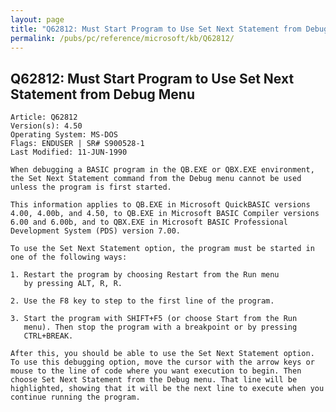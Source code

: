 ```yaml
---
layout: page
title: "Q62812: Must Start Program to Use Set Next Statement from Debug Menu"
permalink: /pubs/pc/reference/microsoft/kb/Q62812/
---
```


## Q62812: Must Start Program to Use Set Next Statement from Debug Menu

	Article: Q62812
	Version(s): 4.50
	Operating System: MS-DOS
	Flags: ENDUSER | SR# S900528-1
	Last Modified: 11-JUN-1990
	
	When debugging a BASIC program in the QB.EXE or QBX.EXE environment,
	the Set Next Statement command from the Debug menu cannot be used
	unless the program is first started.
	
	This information applies to QB.EXE in Microsoft QuickBASIC versions
	4.00, 4.00b, and 4.50, to QB.EXE in Microsoft BASIC Compiler versions
	6.00 and 6.00b, and to QBX.EXE in Microsoft BASIC Professional
	Development System (PDS) version 7.00.
	
	To use the Set Next Statement option, the program must be started in
	one of the following ways:
	
	1. Restart the program by choosing Restart from the Run menu
	   by pressing ALT, R, R.
	
	2. Use the F8 key to step to the first line of the program.
	
	3. Start the program with SHIFT+F5 (or choose Start from the Run
	   menu). Then stop the program with a breakpoint or by pressing
	   CTRL+BREAK.
	
	After this, you should be able to use the Set Next Statement option.
	To use this debugging option, move the cursor with the arrow keys or
	mouse to the line of code where you want execution to begin. Then
	choose Set Next Statement from the Debug menu. That line will be
	highlighted, showing that it will be the next line to execute when you
	continue running the program.
